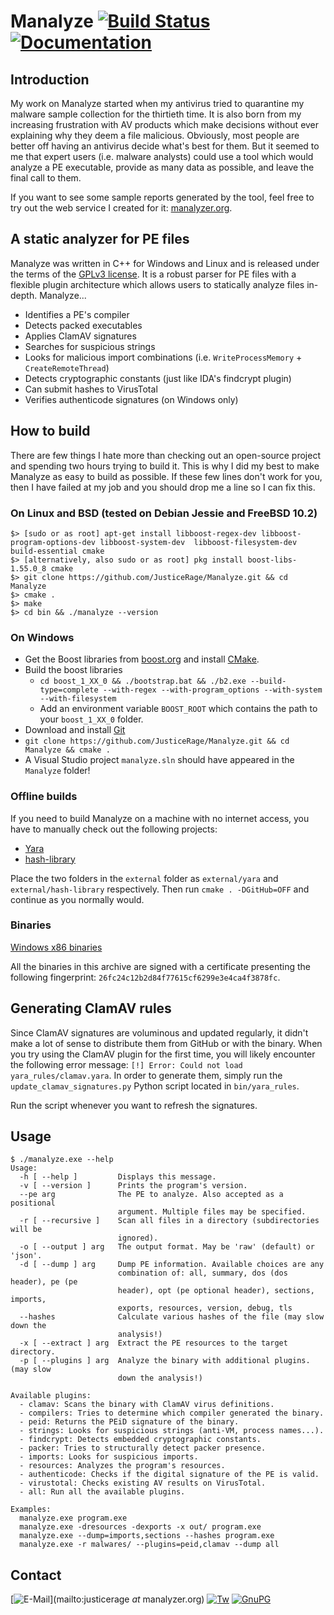 ﻿# Manalyze [![Build Status](https://travis-ci.org/JusticeRage/Manalyze.svg?branch=master)](https://travis-ci.org/JusticeRage/Manalyze) [![Documentation](http://docs.manalyzer.org/en/latest/?badge=latest)](https://docs.manalyzer.org/en/latest/)

## Introduction
My work on Manalyze started when my antivirus tried to quarantine my malware sample collection for the thirtieth time. It is also born from my increasing frustration with AV products which make decisions without ever explaining why they deem a file malicious.
Obviously, most people are better off having an antivirus decide what's best for them. But it seemed to me that expert users (i.e. malware analysts) could use a tool which would analyze a PE executable, provide as many data as possible, and leave the final call to them.

If you want to see some sample reports generated by the tool, feel free to try out the web service I created for it: [manalyzer.org](https://manalyzer.org).

## A static analyzer for PE files
Manalyze was written in C++ for Windows and Linux and is released under the terms of the [GPLv3 license](https://www.gnu.org/licenses/gpl-3.0.txt). It is a robust parser for PE files with a flexible plugin architecture which allows users to statically analyze files in-depth. Manalyze...
- Identifies a PE's compiler
- Detects packed executables
- Applies ClamAV signatures
- Searches for suspicious strings
- Looks for malicious import combinations (i.e. `WriteProcessMemory` + `CreateRemoteThread`)
- Detects cryptographic constants (just like IDA's findcrypt plugin)
- Can submit hashes to VirusTotal
- Verifies authenticode signatures (on Windows only)

## How to build
There are few things I hate more than checking out an open-source project and spending two hours trying to build it. This is why I did my best to make Manalyze as easy to build as possible. If these few lines don't work for you, then I have failed at my job and you should drop me a line so I can fix this.

### On Linux and BSD (tested on Debian Jessie and FreeBSD 10.2)
```
$> [sudo or as root] apt-get install libboost-regex-dev libboost-program-options-dev libboost-system-dev  libboost-filesystem-dev build-essential cmake
$> [alternatively, also sudo or as root] pkg install boost-libs-1.55.0_8 cmake
$> git clone https://github.com/JusticeRage/Manalyze.git && cd Manalyze
$> cmake .
$> make
$> cd bin && ./manalyze --version
```

### On Windows
- Get the Boost libraries from [boost.org](http://boost.org) and install [CMake](http://www.cmake.org/download/).
- Build the boost libraries
  - `cd boost_1_XX_0 && ./bootstrap.bat && ./b2.exe --build-type=complete --with-regex --with-program_options --with-system --with-filesystem`
  - Add an environment variable `BOOST_ROOT` which contains the path to your `boost_1_XX_0` folder.
- Download and install [Git](https://git-scm.com/download/win)
- `git clone https://github.com/JusticeRage/Manalyze.git && cd Manalyze && cmake .`
- A Visual Studio project `manalyze.sln` should have appeared in the `Manalyze` folder!

### Offline builds
If you need to build Manalyze on a machine with no internet access, you have to manually check out the following projects:
- [Yara](https://github.com/JusticeRage/yara/archive/master.zip)
- [hash-library](https://github.com/JusticeRage/hash-library/archive/master.zip)

Place the two folders in the `external` folder as `external/yara` and `external/hash-library` respectively. Then run `cmake . -DGitHub=OFF` and continue as you normally would.

### Binaries
[Windows x86 binaries](https://manalyzer.org/static/manalyze.rar)

All the binaries in this archive are signed with a certificate ‎presenting the following fingerprint: `26fc24c12b2d84f77615cf6299e3e4ca4f3878fc`.

## Generating ClamAV rules
Since ClamAV signatures are voluminous and updated regularly, it didn't make a lot of sense to distribute them from GitHub or with the binary. When you try using the ClamAV plugin for the first time, you will likely encounter the following error message: `[!] Error: Could not load yara_rules/clamav.yara`. In order to generate them, simply run the `update_clamav_signatures.py` Python script located in `bin/yara_rules`.

Run the script whenever you want to refresh the signatures.

## Usage

```
$ ./manalyze.exe --help
Usage:
  -h [ --help ]         Displays this message.
  -v [ --version ]      Prints the program's version.
  --pe arg              The PE to analyze. Also accepted as a positional
                        argument. Multiple files may be specified.
  -r [ --recursive ]    Scan all files in a directory (subdirectories will be
                        ignored).
  -o [ --output ] arg   The output format. May be 'raw' (default) or 'json'.
  -d [ --dump ] arg     Dump PE information. Available choices are any
                        combination of: all, summary, dos (dos header), pe (pe
                        header), opt (pe optional header), sections, imports,
                        exports, resources, version, debug, tls
  --hashes              Calculate various hashes of the file (may slow down the
                        analysis!)
  -x [ --extract ] arg  Extract the PE resources to the target directory.
  -p [ --plugins ] arg  Analyze the binary with additional plugins. (may slow
                        down the analysis!)

Available plugins:
  - clamav: Scans the binary with ClamAV virus definitions.
  - compilers: Tries to determine which compiler generated the binary.
  - peid: Returns the PEiD signature of the binary.
  - strings: Looks for suspicious strings (anti-VM, process names...).
  - findcrypt: Detects embedded cryptographic constants.
  - packer: Tries to structurally detect packer presence.
  - imports: Looks for suspicious imports.
  - resources: Analyzes the program's resources.
  - authenticode: Checks if the digital signature of the PE is valid.
  - virustotal: Checks existing AV results on VirusTotal.
  - all: Run all the available plugins.

Examples:
  manalyze.exe program.exe
  manalyze.exe -dresources -dexports -x out/ program.exe
  manalyze.exe --dump=imports,sections --hashes program.exe
  manalyze.exe -r malwares/ --plugins=peid,clamav --dump all
````

## Contact
[![E-Mail](http://manalyzer.org/static/mail.png)](mailto:justicerage *at* manalyzer.org)
[![Tw](http://manalyzer.org/static/twitter.png)](https://twitter.com/JusticeRage)
[![GnuPG](http://manalyzer.org/static/gpg.png)](https://pgp.mit.edu/pks/lookup?op=vindex&search=0x40E9F0A8F5EA8754)
